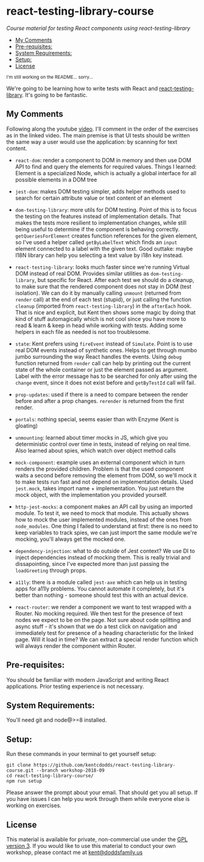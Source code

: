 # react-testing-library-course

_Course material for testing React components using react-testing-library_

<!-- START doctoc generated TOC please keep comment here to allow auto update -->
<!-- DON'T EDIT THIS SECTION, INSTEAD RE-RUN doctoc TO UPDATE -->

- [My Comments](#my-comments)
- [Pre-requisites:](#pre-requisites)
- [System Requirements:](#system-requirements)
- [Setup:](#setup)
- [License](#license)

<!-- END doctoc generated TOC please keep comment here to allow auto update -->

<small>I'm still working on the README... sorry...</small>

We're going to be learning how to write tests with React and
[react-testing-library](https://github.com/kentcdodds/react-testing-library).
It's going to be fantastic.

## My Comments

Following along the youtube [video](https://www.youtube.com/watch?v=w6KCDFssHFA). I'll comment in the order of the exercises as in the linked video. The main premise is that UI tests should be written the same way a user would use the application: by scanning for text content.

- `react-dom`: render a component to DOM in memory and then use DOM API to find and query the elements for required values. Things I learned: Element is a specialized Node, which is actually a global interface for all possible elements in a DOM tree

- `jest-dom`: makes DOM testing simpler, adds helper methods used to search for certain attribute value or text content of an element

- `dom-testing-library`: more utils for DOM testing. Point of this is to focus the testing on the features instead of implementation details. That makes the tests more resilient to implementation changes, while still being useful to determine if the component is behaving correctly. `getQueriesForElement` creates function references for the given element, so I've used a helper called `getByLabelText` which finds an `input` element connected to a label with the given text. Good outtake: maybe I18N library can help you selecting a text value by i18n key instead.

- `react-testing-library`: looks much faster since we're running Virtual DOM instead of real DOM. Provides similar utilities as `dom-testing-library`, but specific for React. After each test we should do a cleanup, to make sure that the rendered component does not stay in DOM (test isolation). We can do it by manually calling `unmount` (returned from `render` call) at the end of each test (stupid), or just calling the function `cleanup` (imported from `react-testing-library`) in the `afterEach` hook. That is nice and explicit, but Kent then shows some magic by doing that kind of stuff automagically which is not cool since you have more to read & learn & keep in head while working with tests. Adding some helpers in each file as needed is not too troublesome.

- `state`: Kent prefers using `fireEvent` instead of `Simulate`. Point is to use real DOM events instead of synthetic ones. Helps to get through mumbo jumbo surrounding the way React handles the events. Using `debug` function returned from `render` call can help by printing out the current state of the whole container or just the element passed as argument. Label with the error message has to be searched for only after using the `change` event, since it does not exist before and `getByTestId` call will fail.

- `prop-updates`: used if there is a need to compare between the render before and after a prop changes. `rerender` is returned from the first render.

- `portals`: nothing special, seems easier than with Enzyme (Kent is gloating)

- `unmounting`: learned about timer mocks in JS, which give you deterministic control over time in tests, instead of relying on real time. Also learned about spies, which watch over object method calls

- `mock-component`: example uses an external component which in turn renders the provided children. Problem is that the used component waits a second before removing the element from DOM, so we'll mock it to make tests run fast and not depend on implementation details. Used `jest.mock`, takes import name + implementation. You just return the mock object, with the implementation you provided yourself.

- `http-jest-mocks`: a component makes an API call by using an imported module. To test it, we need to mock that module. This actually shows how to mock the user implemented modules, instead of the ones from `node_modules`. One thing I failed to understand at first: there is no need to keep variables to track spies, we can just import the same module we're mocking, you'll always get the mocked one.

- `dependency-injection`: what to do outside of Jest context? We use DI to inject dependencies instead of mocking them. This is really trivial and dissapointing, since I've expected more than just passing the `loadGreeting` through props.

- `a11ly`: there is a module called `jest-axe` which can help us in testing apps for a11ly problems. You cannot automate it completely, but it's better than nothing - someone should test this with an actual device.

- `react-router`: we render a component we want to test wrapped with a Router. No mocking required. We then test for the presence of text nodes we expect to be on the page. Not sure about code splitting and async stuff - it's shown that we do a test click on navigation and immediately test for presence of a heading characteristic for the linked page. Will it load in time? We can extract a special render function which will always render the component within Router.

## Pre-requisites:

You should be familiar with modern JavaScript and writing React applications.
Prior testing experience is not necessary.

## System Requirements:

You'll need git and node@>=8 installed.

## Setup:

Run these commands in your terminal to get yourself setup:

```
git clone https://github.com/kentcdodds/react-testing-library-course.git --branch workshop-2018-09
cd react-testing-library-course/
npm run setup
```

Please answer the prompt about your email. That should get you all setup.
If you have issues I can help you work through them while everyone else is
working on exercises.

## License

This material is available for private, non-commercial use under the
[GPL version 3](http://www.gnu.org/licenses/gpl-3.0-standalone.html). If you
would like to use this material to conduct your own workshop, please contact me
at kent@doddsfamily.us
